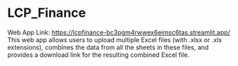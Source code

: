 # LCP_Finance
Web App Link: https://lcpfinance-bc3pgm4rwwex6eimsc6tas.streamlit.app/
This web app allows users to upload multiple Excel files (with .xlsx or .xls extensions), combines the data from all the sheets in these files, and provides a download link for the resulting combined Excel file. 
